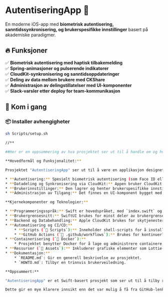 # AutentiseringApp 🚀
En moderne iOS-app med **biometrisk autentisering, sanntidssynkronisering, og brukerspesifikke innstillinger** basert på akademiske paradigmer.

## 🔥 Funksjoner
✅ **Biometrisk autentisering med haptisk tilbakemelding**  
✅ **Spring-animasjoner og pulserende indikatorer**  
✅ **CloudKit-synkronisering og sanntidsoppdateringer**  
✅ **Deling av data mellom brukere med CKShare**  
✅ **Administrasjon av delingstillatelser med UI-komponenter**  
✅ **Slack-varsler etter deploy for team-kommunikasjon**  

## 🚀 Kom i gang
### 📦 Installer avhengigheter
```sh
sh Scripts/setup.sh

//**  

##Her er en oppsummering av hva prosjektet ser ut til å handle om og hvilke teknologier som brukes:

**Hovedformål og Funksjonalitet:**

Prosjektet "AutentiseringApp" ser ut til å være en applikasjon designet for å håndtere:

* **Autentisering:** Spesielt biometrisk autentisering (som Face ID eller Touch ID), antydet av `AuthenticationManager.swift` og `face_id_animation.json`.
* **Datadeling og Synkronisering via CloudKit:** Appen bruker CloudKit for å dele data (`CloudKitSharingManager.swift` med `CKShare`) og for å motta sanntidsoppdateringer (`CloudKitSubscriptionManager.swift`).
* **Brukerinnstillinger:** Den lagrer og henter brukerspesifikke innstillinger (`UserSettingsManager.swift`).
* **Administrasjon av Tilgang:** Det finnes en UI-komponent bygget med SwiftUI (`SharingSettingsView.swift`) for å administrere deling og tilgang.

**Kjernekomponenter og Teknologier:**

* **Programmeringsspråk:** Swift er hovedspråket, med `index.swift` og `main.swift` som sannsynlige inngangspunkter for applikasjonen.
* **Brukergrensesnitt:** SwiftUI brukes for minst deler av brukergrensesnittet (`SharingSettingsView.swift`).
* **Backend og Databehandling:** Apple CloudKit brukes for skytjenester som datalagring, deling og sanntidsoppdateringer.
* **Automatisering og CI/CD:**
    * **Scripts (`📁 Scripts`):** Inneholder shell-scripts for å installere avhengigheter (`setup.sh`), automatisere GitHub-deployeringer (`deploy.sh`), sende Slack-varsler (`slack_notify.sh`), og bygge Docker-containere (`docker_build.sh`).
    * **GitHub Actions (`📁 .github/workflows`):** Brukes for kontinuerlig integrasjon og leveranse (CI/CD) med filer for automatisk deployering (`deploy.yml`) og Docker-bygg/testing (`docker-ci.yml`).
* **Containerisering (`📁 Docker`):**
    * Prosjektet benytter Docker for å lage og administrere containere, med en `Dockerfile` for å bygge et image og en `docker-compose.yml` for å automatisere oppsett av flere containere.
* **Ressurser (`📁 Assets`):** Inkluderer grafiske elementer som Lottie-animasjoner (for eksempel `face_id_animation.json` for autentisering) og ikoner.
* **Dokumentasjon:**
    * `README.md`: Gir en generell beskrivelse av prosjektet.
    * `HOWTO.md`: Tilbyr en trinnvis brukerveiledning.

**Oppsummert:**

"AutentiseringApp" er et Swift-basert prosjekt som ser ut til å tilby robuste autentiseringsmekanismer, inkludert biometri, og benytter CloudKit for skytjenester. Det har et tydelig fokus på moderne utviklingspraksis med bruk av CI/CD via GitHub Actions, containerisering med Docker, og automatiseringsskript. Filstrukturen indikerer et velorganisert prosjekt.

Dette gir en mye klarere innsikt enn det var mulig å få fra GitHub-lenkene alene!
